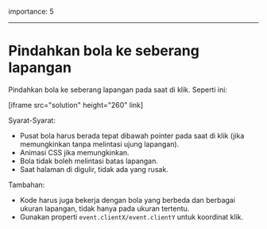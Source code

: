 importance: 5

---

# Pindahkan bola ke seberang lapangan

Pindahkan bola ke seberang lapangan pada saat di klik. Seperti ini:

[iframe src="solution" height="260" link]

Syarat-Syarat:

- Pusat bola harus berada tepat dibawah pointer pada saat di klik (jika memungkinkan tanpa melintasi ujung lapangan).
- Animasi CSS jika memungkinkan.
- Bola tidak boleh melintasi batas lapangan.
- Saat halaman di digulir, tidak ada yang rusak.

Tambahan:

- Kode harus juga bekerja dengan bola yang berbeda dan berbagai ukuran lapangan, tidak hanya pada ukuran tertentu.
- Gunakan properti `event.clientX/event.clientY` untuk koordinat klik.
